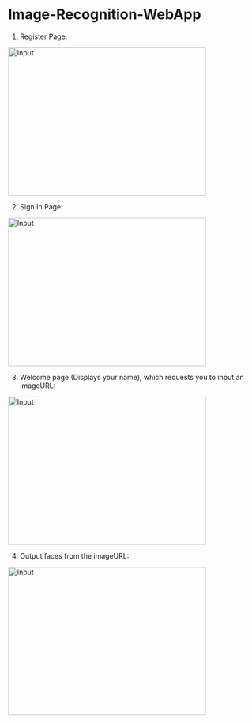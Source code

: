 # Image-Recognition-WebApp

1. Register Page:
<img src="https://drive.google.com/file/d/1f-bck_1nca5Vab-bcFUjdBe5e62qf-HQ/view?usp=sharing" alt="Input" width="400" height="300">

2. Sign In Page:
<img src="https://drive.google.com/file/d/1FEG38q6xl0-4mKEdbPH6J2jPZsab1Y-x/view?usp=sharing" alt="Input" width="400" height="300">

3. Welcome page (Displays your name), which requests you to input an imageURL:
<img src="https://drive.google.com/file/d/1Wpm7WoJHmt3qHi2DSyC_alT0ZLcin-M1/view?usp=sharing" alt="Input" width="400" height="300">

4. Output faces from the imageURL:
<img src="https://drive.google.com/file/d/11Xmi9d_3eV_2dLuTuIoBipj7dXGtFJCn/view?usp=sharing" alt="Input" width="400" height="300">
